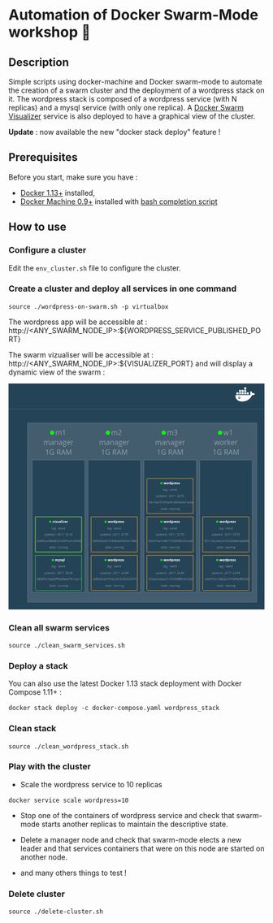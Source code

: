 # Automation of Docker Swarm-Mode workshop :whale:

## Description

Simple scripts using docker-machine and Docker swarm-mode to automate the creation of a swarm cluster
and the deployment of a wordpress stack on it.
The wordpress stack is composed of a wordpress service (with N replicas) and a mysql service (with only one replica).
A [Docker Swarm Visualizer](https://github.com/ManoMarks/docker-swarm-visualizer) service is also deployed to have a graphical view of the cluster. 

__Update__ : now available the new "docker stack deploy" feature !

## Prerequisites

Before you start, make sure you have :

* [Docker 1.13+](https://docs.docker.com/engine/installation/) installed,
* [Docker Machine 0.9+](https://docs.docker.com/machine/install-machine/) installed with [bash completion script](https://github.com/docker/machine/tree/master/contrib/completion/bash)

 ## How to use

### Configure a cluster

Edit the `env_cluster.sh` file to configure the cluster.
     
### Create a cluster and deploy all services in one command

```
source ./wordpress-on-swarm.sh -p virtualbox
```

The wordpress app will be accessible at : http://\<ANY_SWARM_NODE_IP\>:${WORDPRESS_SERVICE_PUBLISHED_PORT}

The swarm vizualiser will be accessible at : http://\<ANY_SWARM_NODE_IP\>:${VISUALIZER_PORT} and will display a dynamic view of the swarm :

![swarm-viz](resources/docker-swarm-mode-viz.png)

### Clean all swarm services

```
source ./clean_swarm_services.sh
```

### Deploy a stack

You can also use the latest Docker 1.13 stack deployment with Docker Compose 1.11+ :
```
docker stack deploy -c docker-compose.yaml wordpress_stack
```

### Clean stack

```
source ./clean_wordpress_stack.sh
```

### Play with the cluster

* Scale the wordpress service to 10 replicas
```
docker service scale wordpress=10
```

* Stop one of the containers of wordpress service and check that swarm-mode starts another replicas to maintain the descriptive state.

* Delete a manager node and check that swarm-mode elects a new leader and that services containers that were on this node are started on another node. 

* and many others things to test !

### Delete cluster

```
source ./delete-cluster.sh
```

